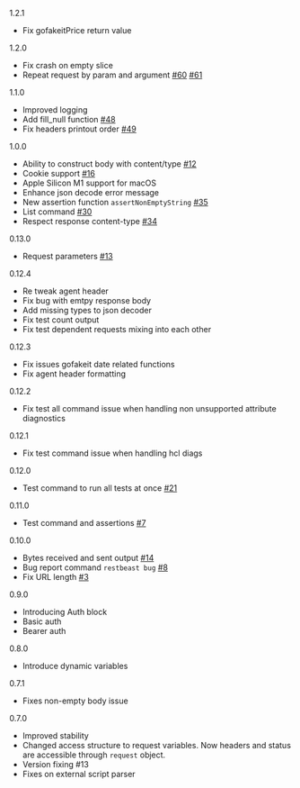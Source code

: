 1.2.1
 - Fix gofakeitPrice return value

1.2.0
 - Fix crash on empty slice
 - Repeat request by param and argument [#60](https://github.com/restbeast/restbeast/issues/60) [#61](https://github.com/restbeast/restbeast/issues/61)

1.1.0
 - Improved logging
 - Add fill_null function [#48](https://github.com/restbeast/restbeast/issues/48)
 - Fix headers printout order [#49](https://github.com/restbeast/restbeast/issues/49)

1.0.0
 - Ability to construct body with content/type [#12](https://github.com/restbeast/restbeast/issues/12)
 - Cookie support [#16](https://github.com/restbeast/restbeast/issues/16)
 - Apple Silicon M1 support for macOS
 - Enhance json decode error message
 - New assertion function `assertNonEmptyString` [#35](https://github.com/restbeast/restbeast/issues/35)
 - List command [#30](https://github.com/restbeast/restbeast/issues/30)
 - Respect response content-type [#34](https://github.com/restbeast/restbeast/issues/34)

0.13.0
- Request parameters [#13](https://github.com/restbeast/restbeast/issues/13)

0.12.4
- Re tweak agent header
- Fix bug with emtpy response body
- Add missing types to json decoder
- Fix test count output
- Fix test dependent requests mixing into each other

0.12.3
- Fix issues gofakeit date related functions
- Fix agent header formatting

0.12.2
- Fix test all command issue when handling non unsupported attribute diagnostics  

0.12.1
- Fix test command issue when handling hcl diags 

0.12.0
- Test command to run all tests at once [#21](https://github.com/restbeast/restbeast/issues/21)

0.11.0
- Test command and assertions [#7](https://github.com/restbeast/restbeast/issues/7)

0.10.0
- Bytes received and sent output [#14](https://github.com/restbeast/restbeast/issues/14)
- Bug report command `restbeast bug` [#8](https://github.com/restbeast/restbeast/issues/8)
- Fix URL length [#3](https://github.com/restbeast/restbeast/issues/3) 

0.9.0
- Introducing Auth block
- Basic auth
- Bearer auth

0.8.0
- Introduce dynamic variables

0.7.1
- Fixes non-empty body issue

0.7.0
- Improved stability
- Changed access structure to request variables. Now headers and status are accessible through `request` object.
- Version fixing #13
- Fixes on external script parser
